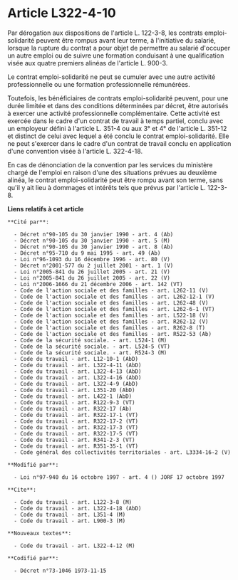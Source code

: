 # Article L322-4-10

Par dérogation aux dispositions de l'article L. 122-3-8, les contrats emploi-solidarité peuvent être rompus avant leur terme,
à l'initiative du salarié, lorsque la rupture du contrat a pour objet de permettre au salarié d'occuper un autre emploi ou de
suivre une formation conduisant à une qualification visée aux quatre premiers alinéas de l'article L. 900-3.

Le contrat emploi-solidarité ne peut se cumuler avec une autre activité professionnelle ou une formation professionnelle
rémunérées.

Toutefois, les bénéficiaires de contrats emploi-solidarité peuvent, pour une durée limitée et dans des conditions déterminées
par décret, être autorisés à exercer une activité professionnelle complémentaire. Cette activité est exercée dans le cadre
d'un contrat de travail à temps partiel, conclu avec un employeur défini à l'article L. 351-4 ou aux 3° et 4° de l'article L.
351-12 et distinct de celui avec lequel a été conclu le contrat emploi-solidarité. Elle ne peut s'exercer dans le cadre d'un
contrat de travail conclu en application d'une convention visée à l'article L. 322-4-18.

En cas de dénonciation de la convention par les services du ministère chargé de l'emploi en raison d'une des situations
prévues au deuxième alinéa, le contrat emploi-solidarité peut être rompu avant son terme, sans qu'il y ait lieu à dommages et
intérêts tels que prévus par l'article L. 122-3-8.

**Liens relatifs à cet article**

	**Cité par**:

	  - Décret n°90-105 du 30 janvier 1990 - art. 4 (Ab)
	  - Décret n°90-105 du 30 janvier 1990 - art. 5 (M)
	  - Décret n°90-105 du 30 janvier 1990 - art. 8 (Ab)
	  - Décret n°95-710 du 9 mai 1995 - art. 49 (Ab)
	  - Loi n°96-1093 du 16 décembre 1996 - art. 80 (V)
	  - Décret n°2001-577 du 2 juillet 2001 - art. 1 (V)
	  - Loi n°2005-841 du 26 juillet 2005 - art. 21 (V)
	  - Loi n°2005-841 du 26 juillet 2005 - art. 22 (V)
	  - Loi n°2006-1666 du 21 décembre 2006 - art. 142 (VT)
	  - Code de l'action sociale et des familles - art. L262-11 (V)
	  - Code de l'action sociale et des familles - art. L262-12-1 (V)
	  - Code de l'action sociale et des familles - art. L262-48 (V)
	  - Code de l'action sociale et des familles - art. L262-6-1 (VT)
	  - Code de l'action sociale et des familles - art. L522-18 (V)
	  - Code de l'action sociale et des familles - art. R262-12 (V)
	  - Code de l'action sociale et des familles - art. R262-8 (T)
	  - Code de l'action sociale et des familles - art. R522-53 (Ab)
	  - Code de la sécurité sociale. - art. L524-1 (M)
	  - Code de la sécurité sociale. - art. L524-5 (VT)
	  - Code de la sécurité sociale. - art. R524-3 (M)
	  - Code du travail - art. L12-10-1 (AbD)
	  - Code du travail - art. L322-4-11 (AbD)
	  - Code du travail - art. L322-4-13 (AbD)
	  - Code du travail - art. L322-4-16 (AbD)
	  - Code du travail - art. L322-4-9 (AbD)
	  - Code du travail - art. L351-20 (AbD)
	  - Code du travail - art. L422-1 (AbD)
	  - Code du travail - art. R122-9-3 (VT)
	  - Code du travail - art. R322-17 (Ab)
	  - Code du travail - art. R322-17-1 (VT)
	  - Code du travail - art. R322-17-2 (VT)
	  - Code du travail - art. R322-17-3 (VT)
	  - Code du travail - art. R322-17-5 (VT)
	  - Code du travail - art. R341-2-3 (VT)
	  - Code du travail - art. R351-35-1 (VT)
	  - Code général des collectivités territoriales - art. L3334-16-2 (V)

	**Modifié par**:

	  - Loi n°97-940 du 16 octobre 1997 - art. 4 () JORF 17 octobre 1997

	**Cite**:

	  - Code du travail - art. L122-3-8 (M)
	  - Code du travail - art. L322-4-18 (AbD)
	  - Code du travail - art. L351-4 (M)
	  - Code du travail - art. L900-3 (M)

	**Nouveaux textes**:

	  - Code du travail - art. L322-4-12 (M)

	**Codifié par**:

	  - Décret n°73-1046 1973-11-15
